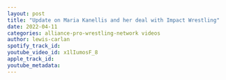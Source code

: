 ```yaml
---
layout: post
title: "Update on Maria Kanellis and her deal with Impact Wrestling"
date: 2022-04-11
categories: alliance-pro-wrestling-network videos
author: lewis-carlan
spotify_track_id: 
youtube_video_id: x1lIumosF_8
apple_track_id: 
youtube_metadata: 
---
```

